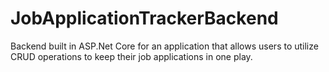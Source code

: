 # JobApplicationTrackerBackend
Backend built in ASP.Net Core for an application that allows users to utilize CRUD operations to keep their job applications in one play. 
